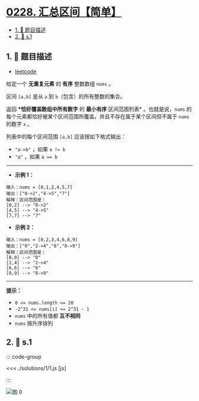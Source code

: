 # [0228. 汇总区间【简单】](https://github.com/tnotesjs/TNotes.leetcode/tree/main/notes/0228.%20%E6%B1%87%E6%80%BB%E5%8C%BA%E9%97%B4%E3%80%90%E7%AE%80%E5%8D%95%E3%80%91)

<!-- region:toc -->

- [1. 📝 题目描述](#1--题目描述)
- [2. 🎯 s.1](#2--s1)

<!-- endregion:toc -->

## 1. 📝 题目描述

- [leetcode](https://leetcode.cn/problems/summary-ranges/)

给定一个 **无重复元素** 的 **有序** 整数数组 `nums` 。

区间 `[a,b]` 是从 `a` 到 `b`（包含）的所有整数的集合。

返回 **\*恰好覆盖数组中所有数字** 的 **最小有序** 区间范围列表\* 。也就是说，`nums` 的每个元素都恰好被某个区间范围所覆盖，并且不存在属于某个区间但不属于 `nums` 的数字 `x` 。

列表中的每个区间范围 `[a,b]` 应该按如下格式输出：

- `"a->b"` ，如果 `a != b`
- `"a"` ，如果 `a == b`

---

- **示例 1：**

```
输入：nums = [0,1,2,4,5,7]
输出：["0->2","4->5","7"]
解释：区间范围是：
[0,2] --> "0->2"
[4,5] --> "4->5"
[7,7] --> "7"
```

- **示例 2：**

```
输入：nums = [0,2,3,4,6,8,9]
输出：["0","2->4","6","8->9"]
解释：区间范围是：
[0,0] --> "0"
[2,4] --> "2->4"
[6,6] --> "6"
[8,9] --> "8->9"
```

---

**提示：**

- `0 <= nums.length <= 20`
- `-2^31 <= nums[i] <= 2^31 - 1`
- `nums` 中的所有值都 **互不相同**
- `nums` 按升序排列

## 2. 🎯 s.1

::: code-group

<<< ./solutions/1/1.js [js]

:::

![图 0](https://cdn.jsdelivr.net/gh/tnotesjs/imgs@main/2025-07-31-20-28-02.png)

